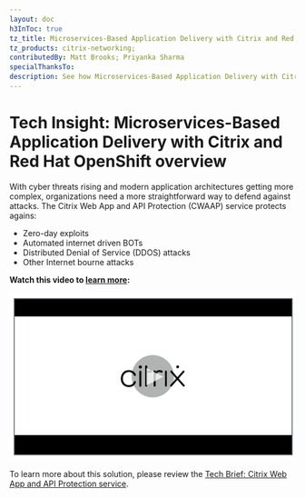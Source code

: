 ```yaml
---
layout: doc
h3InToc: true
tz_title: Microservices-Based Application Delivery with Citrix and Red Hat OpenShift - Reference Architecture overview
tz_products: citrix-networking;
contributedBy: Matt Brooks; Priyanka Sharma
specialThanksTo: 
description: See how Microservices-Based Application Delivery with Citrix and Red Hat OpenShift can provide reliable, and scalable delivery of Microservices.
---
```

# Tech Insight: Microservices-Based Application Delivery with Citrix and Red Hat OpenShift overview

With cyber threats rising and modern application architectures getting more complex, organizations need a more straightforward way to defend against attacks. The Citrix Web App and API Protection (CWAAP) service protects agains:

*  Zero-day exploits
*  Automated internet driven BOTs
*  Distributed Denial of Service (DDOS) attacks
*  Other Internet bourne attacks

**Watch this video to [learn more](https://www.youtube.com/watch?v=Hp7p8vymBlw):**

[![DESCRIPTION](/en-us/tech-zone/learn/media/shared_video-placeholder.png)](https://www.youtube.com/watch?v=Hp7p8vymBlw)

To learn more about this solution, please review the [Tech Brief: Citrix Web App and API Protection service](/en-us/tech-zone/learn/tech-briefs/citrix-waap.html).
